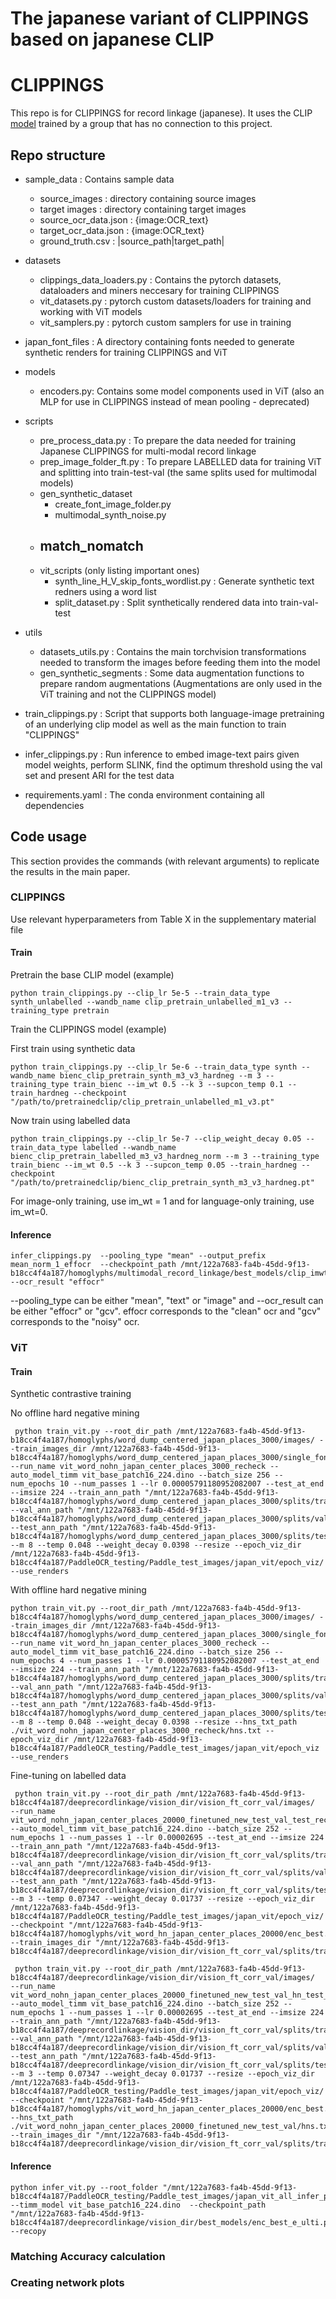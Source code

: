# The japanese variant of CLIPPINGS based on japanese CLIP 

# CLIPPINGS

This repo is for CLIPPINGS for record linkage (japanese). It uses the CLIP [model](https://github.com/rinnakk/japanese-clip) trained by a group that has no connection to this project. 

## Repo structure


- sample_data : Contains sample data
    -  source_images : directory containing source images
    -  target images : directory containing target images
    -  source_ocr_data.json  : {image:OCR_text}
    -  target_ocr_data.json : {image:OCR_text}
    -  ground_truth.csv : |source_path|target_path|

- datasets
    - clippings_data_loaders.py : Contains the pytorch datasets, dataloaders and miners neccesary for training CLIPPINGS
    - vit_datasets.py : pytorch custom datasets/loaders for training and working with ViT models 
    - vit_samplers.py : pytorch custom samplers for use in training

- japan_font_files : A directory containing fonts needed to generate synthetic renders for training CLIPPINGS and ViT

- models
    - encoders.py: Contains some model components used in ViT (also an MLP for use in CLIPPINGS instead of mean pooling - deprecated)

- scripts
    - pre_process_data.py : To prepare the data needed for training Japanese CLIPPINGS for multi-modal record linkage
    - prep_image_folder_ft.py : To prepare LABELLED data for training ViT and splitting into train-test-val (the same splits used for multimodal models)
    - gen_synthetic_dataset
        - create_font_image_folder.py
        - multimodal_synth_noise.py
    - match_nomatch
        -
    - vit_scripts (only listing important ones)
        - synth_line_H_V_skip_fonts_wordlist.py : Generate synthetic text redners using a word list
        - split_dataset.py : Split synthetically rendered data into train-val-test

- utils 
    - datasets_utils.py : Contains the main torchvision transformations needed to transform the images before feeding them into the model
    - gen_synthetic_segments : Some data augmentation functions to prepare random augmentations (Augmentations are only used in the ViT training and not the CLIPPINGS model)

- train_clippings.py : Script that supports both language-image pretraining of an underlying clip model as well as the main function to train "CLIPPINGS"

- infer_clippings.py : Run inference to embed image-text pairs given model weights, perform SLINK, find the optimum threshold using the val set and present ARI for the test data

- requirements.yaml : The conda environment containing all dependencies

## Code usage
This section provides the commands (with relevant arguments) to replicate the results in the main paper. 

### CLIPPINGS
Use relevant hyperparameters from Table X in the supplementary material file

#### Train 

Pretrain the base CLIP model (example)

```
python train_clippings.py --clip_lr 5e-5 --train_data_type synth_unlabelled --wandb_name clip_pretrain_unlabelled_m1_v3 --training_type pretrain

```

Train the CLIPPINGS model (example)

First train using synthetic data

```
python train_clippings.py --clip_lr 5e-6 --train_data_type synth --wandb_name bienc_clip_pretrain_synth_m3_v3_hardneg --m 3 --training_type train_bienc --im_wt 0.5 --k 3 --supcon_temp 0.1 --train_hardneg --checkpoint "/path/to/pretrainedclip/clip_pretrain_unlabelled_m1_v3.pt"
```

Now train using labelled data
```
python train_clippings.py --clip_lr 5e-7 --clip_weight_decay 0.05 --train_data_type labelled --wandb_name bienc_clip_pretrain_labelled_m3_v3_hardneg_norm --m 3 --training_type train_bienc --im_wt 0.5 --k 3 --supcon_temp 0.05 --train_hardneg --checkpoint "/path/to/pretrainedclip/bienc_clip_pretrain_synth_m3_v3_hardneg.pt"

```

For image-only training, use im_wt = 1 and for language-only training, use im_wt=0. 



#### Inference

``` 
infer_clippings.py  --pooling_type "mean" --output_prefix mean_norm_1_effocr  --checkpoint_path /mnt/122a7683-fa4b-45dd-9f13-b18cc4f4a187/homoglyphs/multimodal_record_linkage/best_models/clip_imwt_5bienc_clip_pretrain_labelled_m3_v3_hardneg_norm_final.pt --ocr_result "effocr" 
```
--pooling_type can be either "mean", "text" or "image" and --ocr_result can be either "effocr" or "gcv". effocr corresponds to the "clean" ocr and "gcv" corresponds to the "noisy" ocr. 






### ViT 

#### Train

Synthetic contrastive training

No offline hard negative mining

```
 python train_vit.py --root_dir_path /mnt/122a7683-fa4b-45dd-9f13-b18cc4f4a187/homoglyphs/word_dump_centered_japan_places_3000/images/ --train_images_dir /mnt/122a7683-fa4b-45dd-9f13-b18cc4f4a187/homoglyphs/word_dump_centered_japan_places_3000/single_font_train/  --run_name vit_word_nohn_japan_center_places_3000_recheck --auto_model_timm vit_base_patch16_224.dino --batch_size 256 --num_epochs 10 --num_passes 1 --lr 0.00005791180952082007 --test_at_end --imsize 224 --train_ann_path "/mnt/122a7683-fa4b-45dd-9f13-b18cc4f4a187/homoglyphs/word_dump_centered_japan_places_3000/splits/train.json" --val_ann_path "/mnt/122a7683-fa4b-45dd-9f13-b18cc4f4a187/homoglyphs/word_dump_centered_japan_places_3000/splits/val.json" --test_ann_path "/mnt/122a7683-fa4b-45dd-9f13-b18cc4f4a187/homoglyphs/word_dump_centered_japan_places_3000/splits/test.json" --m 8 --temp 0.048 --weight_decay 0.0398 --resize --epoch_viz_dir /mnt/122a7683-fa4b-45dd-9f13-b18cc4f4a187/PaddleOCR_testing/Paddle_test_images/japan_vit/epoch_viz/ --use_renders

```

With offline hard negative mining

```
python train_vit.py --root_dir_path /mnt/122a7683-fa4b-45dd-9f13-b18cc4f4a187/homoglyphs/word_dump_centered_japan_places_3000/images/ --train_images_dir /mnt/122a7683-fa4b-45dd-9f13-b18cc4f4a187/homoglyphs/word_dump_centered_japan_places_3000/single_font_train/  --run_name vit_word_hn_japan_center_places_3000_recheck --auto_model_timm vit_base_patch16_224.dino --batch_size 256 --num_epochs 4 --num_passes 1 --lr 0.00005791180952082007 --test_at_end --imsize 224 --train_ann_path "/mnt/122a7683-fa4b-45dd-9f13-b18cc4f4a187/homoglyphs/word_dump_centered_japan_places_3000/splits/train.json" --val_ann_path "/mnt/122a7683-fa4b-45dd-9f13-b18cc4f4a187/homoglyphs/word_dump_centered_japan_places_3000/splits/val.json" --test_ann_path "/mnt/122a7683-fa4b-45dd-9f13-b18cc4f4a187/homoglyphs/word_dump_centered_japan_places_3000/splits/test.json" --m 8 --temp 0.048 --weight_decay 0.0398 --resize --hns_txt_path ./vit_word_nohn_japan_center_places_3000_recheck/hns.txt --epoch_viz_dir /mnt/122a7683-fa4b-45dd-9f13-b18cc4f4a187/PaddleOCR_testing/Paddle_test_images/japan_vit/epoch_viz --use_renders

```


Fine-tuning on labelled data



```
 python train_vit.py --root_dir_path /mnt/122a7683-fa4b-45dd-9f13-b18cc4f4a187/deeprecordlinkage/vision_dir/vision_ft_corr_val/images/  --run_name vit_word_nohn_japan_center_places_20000_finetuned_new_test_val_test_recheck --auto_model_timm vit_base_patch16_224.dino --batch_size 252 --num_epochs 1 --num_passes 1 --lr 0.00002695 --test_at_end --imsize 224 --train_ann_path "/mnt/122a7683-fa4b-45dd-9f13-b18cc4f4a187/deeprecordlinkage/vision_dir/vision_ft_corr_val/splits/train.json" --val_ann_path "/mnt/122a7683-fa4b-45dd-9f13-b18cc4f4a187/deeprecordlinkage/vision_dir/vision_ft_corr_val/splits/val.json" --test_ann_path "/mnt/122a7683-fa4b-45dd-9f13-b18cc4f4a187/deeprecordlinkage/vision_dir/vision_ft_corr_val/splits/test.json" --m 3 --temp 0.07347 --weight_decay 0.01737 --resize --epoch_viz_dir /mnt/122a7683-fa4b-45dd-9f13-b18cc4f4a187/PaddleOCR_testing/Paddle_test_images/japan_vit/epoch_viz/  --checkpoint "/mnt/122a7683-fa4b-45dd-9f13-b18cc4f4a187/homoglyphs/vit_word_hn_japan_center_places_20000/enc_best.pth" --train_images_dir "/mnt/122a7683-fa4b-45dd-9f13-b18cc4f4a187/deeprecordlinkage/vision_dir/vision_ft_corr_val/splits/train_images"

```

```
 python train_vit.py --root_dir_path /mnt/122a7683-fa4b-45dd-9f13-b18cc4f4a187/deeprecordlinkage/vision_dir/vision_ft_corr_val/images/  --run_name vit_word_nohn_japan_center_places_20000_finetuned_new_test_val_hn_test_recheck --auto_model_timm vit_base_patch16_224.dino --batch_size 252 --num_epochs 1 --num_passes 1 --lr 0.00002695 --test_at_end --imsize 224 --train_ann_path "/mnt/122a7683-fa4b-45dd-9f13-b18cc4f4a187/deeprecordlinkage/vision_dir/vision_ft_corr_val/splits/train.json" --val_ann_path "/mnt/122a7683-fa4b-45dd-9f13-b18cc4f4a187/deeprecordlinkage/vision_dir/vision_ft_corr_val/splits/val.json" --test_ann_path "/mnt/122a7683-fa4b-45dd-9f13-b18cc4f4a187/deeprecordlinkage/vision_dir/vision_ft_corr_val/splits/test.json" --m 3 --temp 0.07347 --weight_decay 0.01737 --resize --epoch_viz_dir /mnt/122a7683-fa4b-45dd-9f13-b18cc4f4a187/PaddleOCR_testing/Paddle_test_images/japan_vit/epoch_viz/  --checkpoint "/mnt/122a7683-fa4b-45dd-9f13-b18cc4f4a187/homoglyphs/vit_word_hn_japan_center_places_20000/enc_best.pth" --hns_txt_path ./vit_word_nohn_japan_center_places_20000_finetuned_new_test_val/hns.txt --train_images_dir "/mnt/122a7683-fa4b-45dd-9f13-b18cc4f4a187/deeprecordlinkage/vision_dir/vision_ft_corr_val/splits/train_images"

```

#### Inference

```
python infer_vit.py --root_folder "/mnt/122a7683-fa4b-45dd-9f13-b18cc4f4a187/PaddleOCR_testing/Paddle_test_images/japan_vit_all_infer_prtkfinal_synthonly" --timm_model vit_base_patch16_224.dino  --checkpoint_path "/mnt/122a7683-fa4b-45dd-9f13-b18cc4f4a187/deeprecordlinkage/vision_dir/best_models/enc_best_e_ulti.pth" --recopy

```


### Matching Accuracy calculation




### Creating network plots

